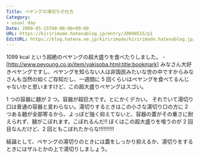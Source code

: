 ```yaml
---
Title: ペヤングの湯切りの仕方
Category:
- usual day
Date: 2009-05-15T00:00:00+09:00
URL: https://kiririmode.hatenablog.jp/entry/20090515/p1
EditURL: https://blog.hatena.ne.jp/kiririmode/kiririmode.hatenablog.jp/atom/entry/8454420450078213082
---
```



1099 kcal という超絶のペヤングの超大盛りを食べたりしました。
-[http://www.peyoung.co.jp/item/yakisoba.html:title:bookmark]
みなさん大好きペヤングですし、ペヤングを知らない人は非国民みたいな世の中ですからみなさんも当然の如くご存知だし、一週間に 5 回くらいはペヤングを食べてるんじゃないかと思いますけど、この超大盛りペヤングはスゴい。

1 つの容器に麺が 2 つ。容器が超巨大です。とにかくデカい。
それでいて湯切り口は普通の容器と変わらない。湯切りするときはこの小さな湯切り口の方に 2 つある麺が全部寄るから、よっぽど強く抑えてないと、容器の蓋がその重さに耐えられず、麺がこぼれます。こぼれるんだ!! ぼくはこの超大盛りを喰うのが 2 回目なんだけど、2 回ともこぼれたからな!!!!!!!!!!

結論として、ペヤングの湯切りのときには蓋をしっかり抑えるか、湯切りをするときにはザルとかの上で湯切りしましょう。
